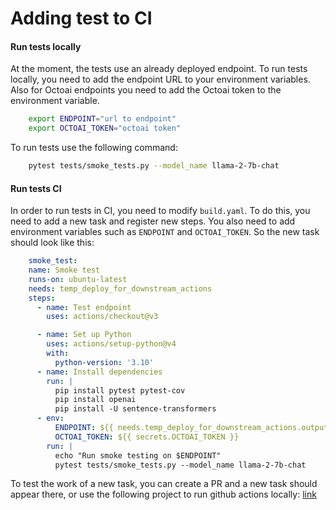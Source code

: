 Adding test to CI
===============


#### Run tests locally

At the moment, the tests use an already deployed endpoint. To run tests locally, you need to add the endpoint URL to your environment variables. Also for Octoai endpoints you need to add the Octoai token to the environment variable.

``` bash
    export ENDPOINT="url to endpoint"
    export OCTOAI_TOKEN="octoai token"
```

To run tests use the following command:
``` bash
    pytest tests/smoke_tests.py --model_name llama-2-7b-chat
```

#### Run tests CI


In order to run tests in CI, you need to modify `build.yaml`. To do this, you need to add a new task and register new steps. You also need to add environment variables such as `ENDPOINT` and `OCTOAI_TOKEN`. 
So the new task should look like this:

``` yaml
    smoke_test:
    name: Smoke test
    runs-on: ubuntu-latest
    needs: temp_deploy_for_downstream_actions
    steps:
      - name: Test endpoint
        uses: actions/checkout@v3

      - name: Set up Python 
        uses: actions/setup-python@v4
        with:
          python-version: '3.10'
      - name: Install dependencies
        run: |
          pip install pytest pytest-cov
          pip install openai
          pip install -U sentence-transformers
      - env:
          ENDPOINT: ${{ needs.temp_deploy_for_downstream_actions.outputs.endpoint }}
          OCTOAI_TOKEN: ${{ secrets.OCTOAI_TOKEN }}
        run: |
          echo "Run smoke testing on $ENDPOINT"
          pytest tests/smoke_tests.py --model_name llama-2-7b-chat
```

To test the work of a new task, you can create a PR and a new task should appear there, or use the following project to run github actions locally: [link](https://github.com/nektos/act)
